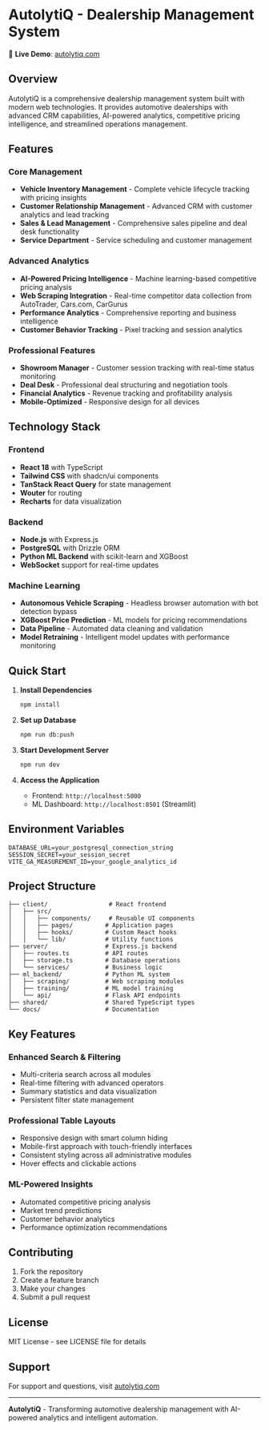 # AutolytiQ - Dealership Management System

🚀 **Live Demo**: [autolytiq.com](https://autolytiq.com)

## Overview

AutolytiQ is a comprehensive dealership management system built with modern web technologies. It provides automotive dealerships with advanced CRM capabilities, AI-powered analytics, competitive pricing intelligence, and streamlined operations management.

## Features

### Core Management
- **Vehicle Inventory Management** - Complete vehicle lifecycle tracking with pricing insights
- **Customer Relationship Management** - Advanced CRM with customer analytics and lead tracking
- **Sales & Lead Management** - Comprehensive sales pipeline and deal desk functionality
- **Service Department** - Service scheduling and customer management

### Advanced Analytics
- **AI-Powered Pricing Intelligence** - Machine learning-based competitive pricing analysis
- **Web Scraping Integration** - Real-time competitor data collection from AutoTrader, Cars.com, CarGurus
- **Performance Analytics** - Comprehensive reporting and business intelligence
- **Customer Behavior Tracking** - Pixel tracking and session analytics

### Professional Features
- **Showroom Manager** - Customer session tracking with real-time status monitoring
- **Deal Desk** - Professional deal structuring and negotiation tools
- **Financial Analytics** - Revenue tracking and profitability analysis
- **Mobile-Optimized** - Responsive design for all devices

## Technology Stack

### Frontend
- **React 18** with TypeScript
- **Tailwind CSS** with shadcn/ui components
- **TanStack React Query** for state management
- **Wouter** for routing
- **Recharts** for data visualization

### Backend
- **Node.js** with Express.js
- **PostgreSQL** with Drizzle ORM
- **Python ML Backend** with scikit-learn and XGBoost
- **WebSocket** support for real-time updates

### Machine Learning
- **Autonomous Vehicle Scraping** - Headless browser automation with bot detection bypass
- **XGBoost Price Prediction** - ML models for pricing recommendations
- **Data Pipeline** - Automated data cleaning and validation
- **Model Retraining** - Intelligent model updates with performance monitoring

## Quick Start

1. **Install Dependencies**
   ```bash
   npm install
   ```

2. **Set up Database**
   ```bash
   npm run db:push
   ```

3. **Start Development Server**
   ```bash
   npm run dev
   ```

4. **Access the Application**
   - Frontend: `http://localhost:5000`
   - ML Dashboard: `http://localhost:8501` (Streamlit)

## Environment Variables

```env
DATABASE_URL=your_postgresql_connection_string
SESSION_SECRET=your_session_secret
VITE_GA_MEASUREMENT_ID=your_google_analytics_id
```

## Project Structure

```
├── client/                 # React frontend
│   ├── src/
│   │   ├── components/     # Reusable UI components
│   │   ├── pages/         # Application pages
│   │   ├── hooks/         # Custom React hooks
│   │   └── lib/           # Utility functions
├── server/                # Express.js backend
│   ├── routes.ts          # API routes
│   ├── storage.ts         # Database operations
│   └── services/          # Business logic
├── ml_backend/            # Python ML system
│   ├── scraping/          # Web scraping modules
│   ├── training/          # ML model training
│   └── api/               # Flask API endpoints
├── shared/                # Shared TypeScript types
└── docs/                  # Documentation
```

## Key Features

### Enhanced Search & Filtering
- Multi-criteria search across all modules
- Real-time filtering with advanced operators
- Summary statistics and data visualization
- Persistent filter state management

### Professional Table Layouts
- Responsive design with smart column hiding
- Mobile-first approach with touch-friendly interfaces
- Consistent styling across all administrative modules
- Hover effects and clickable actions

### ML-Powered Insights
- Automated competitive pricing analysis
- Market trend predictions
- Customer behavior analytics
- Performance optimization recommendations

## Contributing

1. Fork the repository
2. Create a feature branch
3. Make your changes
4. Submit a pull request

## License

MIT License - see LICENSE file for details

## Support

For support and questions, visit [autolytiq.com](https://autolytiq.com)

---

**AutolytiQ** - Transforming automotive dealership management with AI-powered analytics and intelligent automation.
